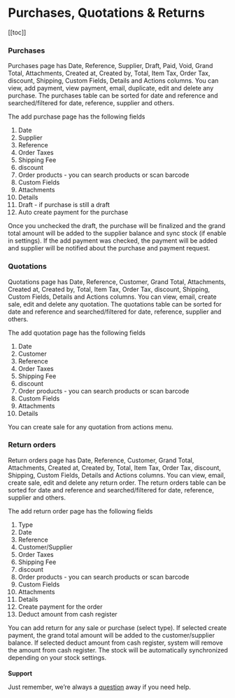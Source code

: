 # Purchases, Quotations & Returns

[[toc]]

### Purchases

Purchases page has Date, Reference, Supplier, Draft, Paid, Void, Grand Total, Attachments, Created at, Created by, Total, Item Tax, Order Tax, discount, Shipping, Custom Fields, Details and Actions columns. You can view, add payment, view payment, email, duplicate, edit and delete any purchase. The purchases table can be sorted for date and reference and searched/filtered for date, reference, supplier and others.

The add purchase page has the following fields

1.  Date
2.  Supplier
3.  Reference
4.  Order Taxes
5.  Shipping Fee
6.  discount
7.  Order products - you can search products or scan barcode
8.  Custom Fields
9.  Attachments
10. Details
11. Draft - if purchase is still a draft
12. Auto create payment for the purchase

Once you unchecked the draft, the purchase will be finalized and the grand total amount will be added to the supplier balance and sync stock (if enable in settings). If the add payment was checked, the payment will be added and supplier will be notified about the purchase and payment request.

### Quotations

Quotations page has Date, Reference, Customer, Grand Total, Attachments, Created at, Created by, Total, Item Tax, Order Tax, discount, Shipping, Custom Fields, Details and Actions columns. You can view, email, create sale, edit and delete any quotation. The quotations table can be sorted for date and reference and searched/filtered for date, reference, supplier and others.

The add quotation page has the following fields

1.  Date
2.  Customer
3.  Reference
4.  Order Taxes
5.  Shipping Fee
6.  discount
7.  Order products - you can search products or scan barcode
8.  Custom Fields
9.  Attachments
10. Details

You can create sale for any quotation from actions menu.

### Return orders

Return orders page has Date, Reference, Customer, Grand Total, Attachments, Created at, Created by, Total, Item Tax, Order Tax, discount, Shipping, Custom Fields, Details and Actions columns. You can view, email, create sale, edit and delete any return order. The return orders table can be sorted for date and reference and searched/filtered for date, reference, supplier and others.

The add return order page has the following fields

1.  Type
2.  Date
3.  Reference
4.  Customer/Supplier
5.  Order Taxes
6.  Shipping Fee
7.  discount
8.  Order products - you can search products or scan barcode
9.  Custom Fields
10. Attachments
11. Details
12. Create payment for the order
13. Deduct amount from cash register

You can add return for any sale or purchase (select type). If selected create payment, the grand total amount will be added to the customer/supplier balance. If selected deduct amount from cash register, system will remove the amount from cash register. The stock will be automatically synchronized depending on your stock settings.

####

**Support**

Just remember, we’re always a [question](https://tecdiary.net/support/modern-point-of-sale-solution/ask_question) away if you need help.
